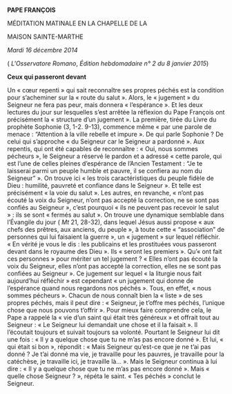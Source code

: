 **PAPE FRANÇOIS**

MÉDITATION MATINALE EN LA CHAPELLE DE LA

MAISON SAINTE-MARTHE

*Mardi 16 décembre 2014*

( *L'Osservatore Romano*, *Édition hebdomadaire n° 2 du 8 janvier 2015*)

**Ceux qui passeront devant**

Un « cœur repenti » qui sait reconnaître ses propres péchés est la condition pour s’acheminer sur la « route du salut ». Alors, le « jugement » du Seigneur ne fera pas peur, mais donnera « l’espérance ». Et les deux lectures du jour sur lesquelles s’est arrêtée la réflexion du Pape François ont précisément la « structure d’un jugement ». La première, tirée du Livre du prophète Sophonie (3, 1-2. 9-13), commence même « par une parole de menace : “Attention à la ville rebelle et impure ». De qui parle Sophonie ? De celui qui s’approche « du Seigneur car le Seigneur a pardonné ». Aux repentis, qui ont été capables de reconnaître : « Oui, nous sommes pécheurs », le Seigneur a réservé le pardon et a adressé « cette parole, qui est l’une de celles pleines d’espérance de l’Ancien Testament : “Je te laisserai parmi un peuple humble et pauvre, il se confiera au nom du Seigneur” ». On trouve ici « les trois caractéristiques du peuple fidèle de Dieu : humilité, pauvreté et confiance dans le Seigneur ». Et telle est précisément « la voie du salut ». Les autres, en revanche, « n’ont pas écouté la voix du Seigneur, n’ont pas accepté la correction, ne se sont pas confiés au Seigneur », c’est pourquoi « ils ne peuvent pas recevoir le salut » : ils se sont « fermés au salut ». On trouve une dynamique semblable dans l’Évangile du jour ( *Mt* 21, 28-32), dans lequel Jésus aussi propose « aux chefs des prêtres, aux anciens, du peuple », à toute cette « “association” de personnes qui lui faisaient la guerre », un « jugement » sur lequel réfléchir. « En vérité je vous le dis : les publicains et les prostituées vous passeront devant dans le royaume des Dieu ». Ils « seront les premiers ». Qu’« ont fait ces personnes » pour mériter un tel jugement ? « Elles n’ont pas écouté la voix du Seigneur, elles n’ont pas accepté la correction, elles ne se sont pas confiées au Seigneur ». Ce jugement sur lequel « la liturgie nous fait aujourd’hui réfléchir » est cependant « un jugement qui donne de l’espérance quand nous regardons nos péchés ». Tous, en effet, « nous sommes pécheurs ». Chacun de nous connaît bien la « liste » de ses propres péchés, mais il peut dire : « Seigneur, je t’offre mes péchés, l’unique chose que nous pouvons t’offrir ». Pour mieux faire comprendre cela, le Pape a rappelé la « vie d’un saint qui était très généreux » et offrait tout au Seigneur : « Le Seigneur lui demandait une chose et il la faisait ». Il l’écoutait toujours et suivait toujours sa volonté. Pourtant le Seigneur lui dit une fois : « Il y a quelque chose que tu ne m’as pas encore donné ». Et lui, « qui était si bon », répondit : « Mais Seigneur qu’est-ce que je ne t’ai pas donné ? Je t’ai donné ma vie, je travaille pour les pauvres, je travaille pour la catéchèse, je travaille ici, je travaille là... ». Mais le Seigneur continua à lui dire : « Il y a quelque chose que tu ne m’as pas encore donné ». Mais « quelle chose Seigneur ? », répéta le saint. « Tes péchés » conclut le Seigneur.